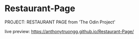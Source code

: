 # Restaurant-Page
PROJECT: RESTAURANT PAGE from 'The Odin Project'


live preview: 
https://anthonytruongg.github.io/Restaurant-Page/
